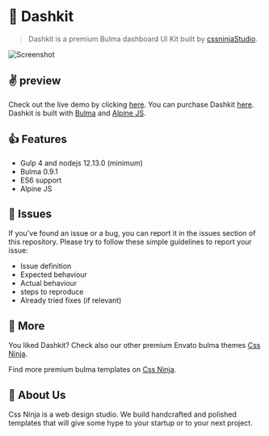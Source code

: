 # 👋 Dashkit
> Dashkit is a premium Bulma dashboard UI Kit built by [cssninjaStudio](https://cssninja.io).

![Screenshot](https://media.cssninja.io/products/dashkit/product.png "Dashkit")

## ✌️ preview

Check out the live demo by clicking [here](https://dashkit.cssninja.io). 
You can purchase Dashkit [here](https://cssninja.io/product/dashkit). 
Dashkit is built with [Bulma](https://bulma.io) and [Alpine JS](https://github.com/alpinejs/alpine).

## 👍 Features

* Gulp 4 and nodejs 12.13.0 (minimum)
* Bulma 0.9.1
* ES6 support
* Alpine JS

## 🍔 Issues

If you've found an issue or a bug, you can report it in the issues section of this repository. Please try to follow these simple guidelines to report your issue:

* Issue definition
* Expected behaviour
* Actual behaviour
* steps to reproduce
* Already tried fixes (if relevant)

## 🎉 More

You liked Dashkit? Check also our other premium Envato bulma themes [Css Ninja](https://cssninja.io/themes).

Find more premium bulma templates on [Css Ninja](https://cssninja.io/category/all).

## 🚀 About Us

Css Ninja is a web design studio. We build handcrafted and polished templates that will give some hype to your startup or to your next project.
